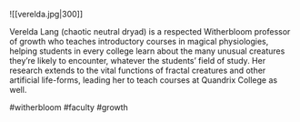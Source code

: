 ![[verelda.jpg|300]]

Verelda Lang (chaotic neutral dryad) is a respected Witherbloom professor of growth who teaches introductory courses in magical physiologies, helping students in every college learn about the many unusual creatures they’re likely to encounter, whatever the students’ field of study. Her research extends to the vital functions of fractal creatures and other artificial life-forms, leading her to teach courses at Quandrix College as well.

#witherbloom
#faculty
#growth 